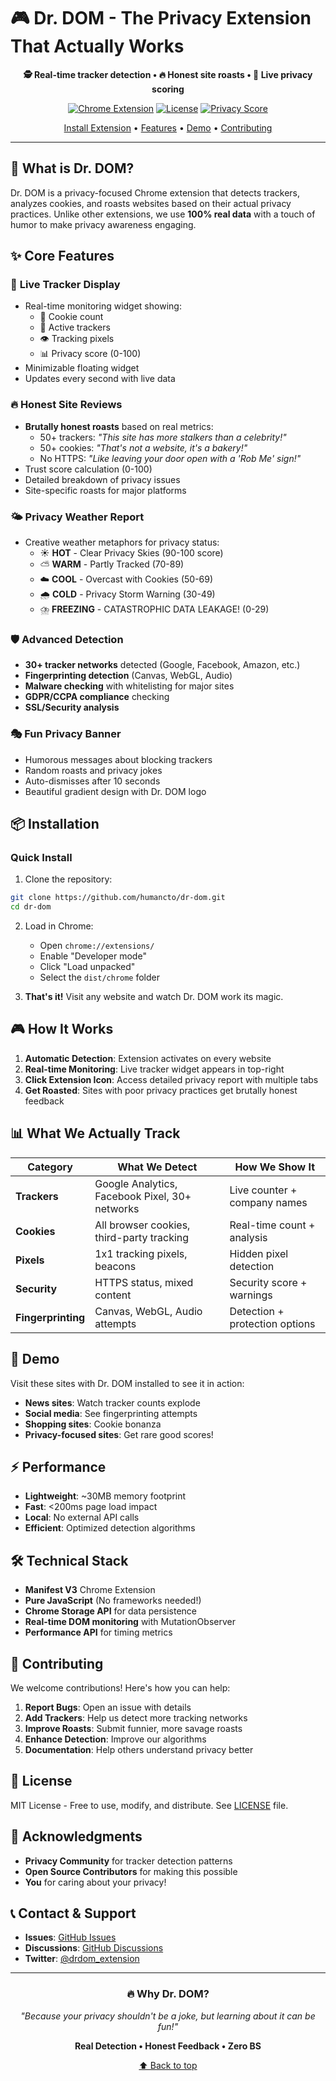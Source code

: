 # 🎮 Dr. DOM - The Privacy Extension That Actually Works

<div align="center">
  
  **🕵️ Real-time tracker detection • 🔥 Honest site roasts • 🎯 Live privacy scoring**
  
  [![Chrome Extension](https://img.shields.io/badge/Chrome-Extension-4285F4?logo=google-chrome&logoColor=white)](https://chrome.google.com/webstore)
  [![License](https://img.shields.io/badge/License-MIT-green.svg)](LICENSE)
  [![Privacy Score](https://img.shields.io/badge/Privacy-First-orange)](https://github.com/humancto/dr-dom)
  
  [Install Extension](#installation) • [Features](#features) • [Demo](#demo) • [Contributing](#contributing)
</div>

---

## 🚀 **What is Dr. DOM?**

Dr. DOM is a privacy-focused Chrome extension that detects trackers, analyzes cookies, and roasts websites based on their actual privacy practices. Unlike other extensions, we use **100% real data** with a touch of humor to make privacy awareness engaging.

## ✨ **Core Features**

### 🎯 **Live Tracker Display**
- Real-time monitoring widget showing:
  - 🍪 Cookie count
  - 🎯 Active trackers
  - 👁️ Tracking pixels
  - 📊 Privacy score (0-100)
- Minimizable floating widget
- Updates every second with live data

### 🔥 **Honest Site Reviews**
- **Brutally honest roasts** based on real metrics:
  - 50+ trackers: *"This site has more stalkers than a celebrity!"*
  - 50+ cookies: *"That's not a website, it's a bakery!"*
  - No HTTPS: *"Like leaving your door open with a 'Rob Me' sign!"*
- Trust score calculation (0-100)
- Detailed breakdown of privacy issues
- Site-specific roasts for major platforms

### 🌤️ **Privacy Weather Report**
- Creative weather metaphors for privacy status:
  - ☀️ **HOT** - Clear Privacy Skies (90-100 score)
  - ⛅ **WARM** - Partly Tracked (70-89)
  - ☁️ **COOL** - Overcast with Cookies (50-69)
  - 🌧️ **COLD** - Privacy Storm Warning (30-49)
  - ⛈️ **FREEZING** - CATASTROPHIC DATA LEAKAGE! (0-29)

### 🛡️ **Advanced Detection**
- **30+ tracker networks** detected (Google, Facebook, Amazon, etc.)
- **Fingerprinting detection** (Canvas, WebGL, Audio)
- **Malware checking** with whitelisting for major sites
- **GDPR/CCPA compliance** checking
- **SSL/Security analysis**

### 🎭 **Fun Privacy Banner**
- Humorous messages about blocking trackers
- Random roasts and privacy jokes
- Auto-dismisses after 10 seconds
- Beautiful gradient design with Dr. DOM logo

## 📦 **Installation**

### Quick Install
1. Clone the repository:
```bash
git clone https://github.com/humancto/dr-dom.git
cd dr-dom
```

2. Load in Chrome:
   - Open `chrome://extensions/`
   - Enable "Developer mode"
   - Click "Load unpacked"
   - Select the `dist/chrome` folder

3. **That's it!** Visit any website and watch Dr. DOM work its magic.

## 🎮 **How It Works**

1. **Automatic Detection**: Extension activates on every website
2. **Real-time Monitoring**: Live tracker widget appears in top-right
3. **Click Extension Icon**: Access detailed privacy report with multiple tabs
4. **Get Roasted**: Sites with poor privacy practices get brutally honest feedback

## 📊 **What We Actually Track**

| Category | What We Detect | How We Show It |
|----------|---------------|----------------|
| **Trackers** | Google Analytics, Facebook Pixel, 30+ networks | Live counter + company names |
| **Cookies** | All browser cookies, third-party tracking | Real-time count + analysis |
| **Pixels** | 1x1 tracking pixels, beacons | Hidden pixel detection |
| **Security** | HTTPS status, mixed content | Security score + warnings |
| **Fingerprinting** | Canvas, WebGL, Audio attempts | Detection + protection options |

## 🎯 **Demo**

Visit these sites with Dr. DOM installed to see it in action:
- **News sites**: Watch tracker counts explode
- **Social media**: See fingerprinting attempts
- **Shopping sites**: Cookie bonanza
- **Privacy-focused sites**: Get rare good scores!

## ⚡ **Performance**

- **Lightweight**: ~30MB memory footprint
- **Fast**: <200ms page load impact
- **Local**: No external API calls
- **Efficient**: Optimized detection algorithms

## 🛠️ **Technical Stack**

- **Manifest V3** Chrome Extension
- **Pure JavaScript** (No frameworks needed!)
- **Chrome Storage API** for data persistence
- **Real-time DOM monitoring** with MutationObserver
- **Performance API** for timing metrics

## 🤝 **Contributing**

We welcome contributions! Here's how you can help:

1. **Report Bugs**: Open an issue with details
2. **Add Trackers**: Help us detect more tracking networks
3. **Improve Roasts**: Submit funnier, more savage roasts
4. **Enhance Detection**: Improve our algorithms
5. **Documentation**: Help others understand privacy better

## 📜 **License**

MIT License - Free to use, modify, and distribute. See [LICENSE](LICENSE) file.

## 🙏 **Acknowledgments**

- **Privacy Community** for tracker detection patterns
- **Open Source Contributors** for making this possible
- **You** for caring about your privacy!

## 📞 **Contact & Support**

- **Issues**: [GitHub Issues](https://github.com/humancto/dr-dom/issues)
- **Discussions**: [GitHub Discussions](https://github.com/humancto/dr-dom/discussions)
- **Twitter**: [@drdom_extension](https://twitter.com)

---

<div align="center">

### 🔥 **Why Dr. DOM?**

*"Because your privacy shouldn't be a joke, but learning about it can be fun!"*

**Real Detection • Honest Feedback • Zero BS**

[⬆ Back to top](#-dr-dom---the-privacy-extension-that-actually-works)

</div>